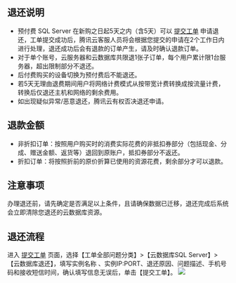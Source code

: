 ##  退还说明
- 预付费 SQL Server 在新购之日起5天之内（含5天）可以 [提交工单](https://console.cloud.tencent.com/workorder/category) 申请退还，工单提交成功后，腾讯云客服人员将会根据您提交的申请在2个工作日内进行处理，退还成功后会有退款的订单产生，请及时确认退款订单。
- 对于单个账号，云服务器和云数据库共限退1张子订单，每个用户累计限1台服务器，超出限制部分不退还。
- 后付费购买的设备切换为预付费后不能退还。
- 若5天无理由退费期间用户将网络计费模式从按带宽计费转换成按流量计费，转换后仅退还主机和网络的剩余费用。
- 如出现疑似异常/恶意退还，腾讯云有权否决退还申请。

## 退款金额
- 非折扣订单：按照用户购买时的消费实际花费的非抵扣券部分（包括现金、分成、赠送金额、返货等）退回到原账户，抵扣券部分不返还。
- 折扣订单：将按照折前的原价折算已使用的资源花费，剩余部分才可以退款。

## 注意事项
办理退还前，请先确定是否满足以上条件，且请确保数据已迁移，退还完成后系统会立即清除您退还的云数据库资源。

## 退还流程
进入 [提交工单](https://console.cloud.tencent.com/workorder/category) 页面，选择【工单全部问题分类】>【云数据库SQL Server】>【云数据库退还】，填写实例名称 、实例IP:PORT、退还原因、问题描述、手机号码和接收短信时间，确认填写信息无误后，单击【提交工单】。
![](https://main.qcloudimg.com/raw/4c591c183f5f55a4319d02a6c0b25a0d.png)
